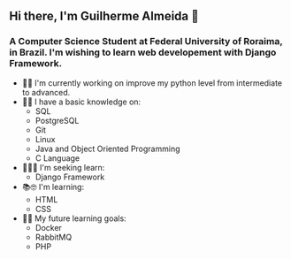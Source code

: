 ## Hi there, I'm Guilherme Almeida 👋
### A Computer Science Student at Federal University of Roraima, in Brazil. I'm wishing to learn web developement with Django Framework.
- 🧱🔨 I'm currently working on improve my python level from intermediate to advanced.
- 🧰🔦 I have a basic knowledge on:
    - SQL
    - PostgreSQL
    - Git
    - Linux
    - Java and Object Oriented Programming
    - C Language
- 🏹👨‍🎓 I'm seeking learn:
  - Django Framework
- 📚🤓 I'm learning:
  - HTML
  - CSS
- 🎯📝 My future learning goals:
  - Docker
  - RabbitMQ
  - PHP
